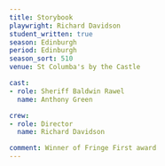 ```yaml
---
title: Storybook
playwright: Richard Davidson
student_written: true
season: Edinburgh
period: Edinburgh
season_sort: 510
venue: St Columba's by the Castle

cast:
- role: Sheriff Baldwin Rawel
  name: Anthony Green

crew:
- role: Director
  name: Richard Davidson

comment: Winner of Fringe First award
---
```


